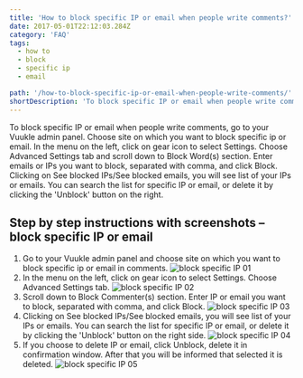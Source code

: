 ```yaml
---
title: 'How to block specific IP or email when people write comments?'
date: 2017-05-01T22:12:03.284Z
category: 'FAQ'
tags:
  - how to
  - block
  - specific ip
  - email

path: '/how-to-block-specific-ip-or-email-when-people-write-comments/'
shortDescription: 'To block specific IP or email when people write comments, go to your Vuukle admin panel. Choose site on which you want to block specific ip or email. '
---
```

To block specific IP or email when people write comments, go to your Vuukle admin panel. Choose site on which you want to block specific ip or email. In the menu on the left, click on gear icon to select Settings. Choose Advanced Settings tab and scroll down to Block Word(s) section. Enter emails or IPs you want to block, separated with comma, and click Block. Clicking on See blocked IPs/See blocked emails, you will see list of your IPs or emails. You can search the list for specific IP or email, or delete it by clicking the 'Unblock' button on the right.

## Step by step instructions with screenshots – block specific IP or email

1. Go to your Vuukle admin panel and choose site on which you want to block specific ip or email in comments.
   ![block specific IP 01](/img/how-to-block-specific-ip-or-email-when-people-write-comments-img-1.png)
2. In the menu on the left, click on gear icon to select Settings. Choose Advanced Settings tab.
   ![block specific IP 02](/img/how-to-block-specific-ip-or-email-when-people-write-comments-img-2.png)
3. Scroll down to Block Commenter(s) section. Enter IP or email you want to block, separated with comma, and click Block.
   ![block specific IP 03](/img/how-to-block-specific-ip-or-email-when-people-write-comments-img-3.png)
4. Clicking on See blocked IPs/See blocked emails, you will see list of your IPs or emails. You can search the list for specific IP or email, or delete it by clicking the 'Unblock' button on the right side.
   ![block specific IP 04](/img/how-to-block-specific-ip-or-email-when-people-write-comments-img-4.png)
5. If you choose to delete IP or email, click Unblock, delete it in confirmation window. After that you will be informed that selected it is deleted.
   ![block specific IP 05](/img/how-to-block-specific-ip-or-email-when-people-write-comments-img-5.png)
